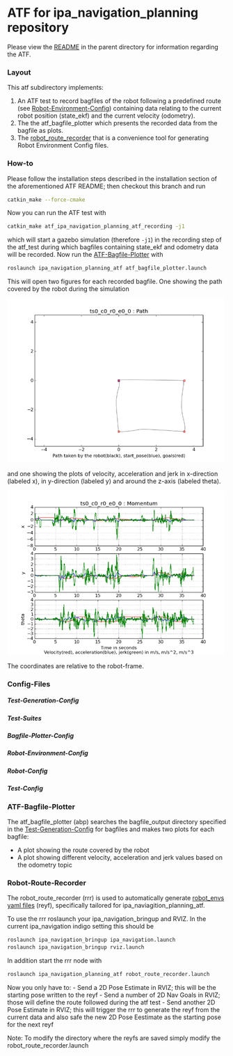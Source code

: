 # ATF for ipa_navigation_planning repository

Please view the [README](../README.md) in the parent directory for information regarding the ATF.

### Layout

This atf subdirectory implements:
1. An ATF test to record bagfiles of the robot following a predefined route (see [Robot-Environment-Config](#####Robot-Environment-Config)) containing data relating to the current robot position (state_ekf) and the current velocity (odometry).
1. The the atf_bagfile_plotter which presents the recorded data from the bagfile as plots.
1. The [robot_route_recorder](###Robot-Route-Recorder) that is a convenience tool for generating Robot Environment Config files.

### How-to

Please follow the installation steps described in the installation section of the aforementioned ATF README; then checkout this branch and run
```sh
catkin_make --force-cmake
```
Now you can run the ATF test with
```sh
catkin_make atf_ipa_navigation_planning_atf_recording -j1
```
which will start a gazebo simulation (therefore `-j1`) in the recording step of the atf_test during which bagfiles containing state_ekf and odometry data will be recorded. Now run the [ATF-Bagfile-Plotter](###ATF-Bagfile-Plotter) with
```sh
roslaunch ipa_navigation_planning_atf atf_bagfile_plotter.launch
```
This will open two figures for each recorded bagfile. One showing the path covered by the robot during the simulation

<img src="doc/path.png" width="500">

and one showing the plots of velocity, acceleration and jerk in x-direction (labeled x), in y-direction (labeled y) and around the z-axis (labeled theta).

<img src="doc/odom.png" width="500">

The coordinates are relative to the robot-frame.

### Config-Files
##### Test-Generation-Config
##### Test-Suites
##### Bagfile-Plotter-Config
##### Robot-Environment-Config
##### Robot-Config
##### Test-Config

### ATF-Bagfile-Plotter

The atf_bagfile_plotter (abp) searches the bagfile_output directory specified in the [Test-Generation-Config](####Test-Generation-Config) for bagfiles and makes two plots for each bagfile:
* A plot showing the route covered by the robot
* A plot showing different velocity, acceleration and jerk values based on the odometry topic

### Robot-Route-Recorder

The robot_route_recorder (rrr) is used to automatically generate [robot_envs yaml files](#####Robot-Environment-Config) (reyf), specifically tailored for ipa_naviagition_planning_atf.

To use the rrr roslaunch your ipa_navigation_bringup and RVIZ. In the current ipa_navigation indigo setting this should be
```sh
roslaunch ipa_navigation_bringup ipa_navigation.launch
roslaunch ipa_navigation_bringup rviz.launch
```
In addition start the rrr node with
```sh
roslaunch ipa_navigation_planning_atf robot_route_recorder.launch
```

Now you only have to: - Send a 2D Pose Estimate in RVIZ; this will be the starting pose written to the reyf
                      - Send a number of 2D Nav Goals in RVIZ; those will define the route followed during the atf test
                      - Send another 2D Pose Estimate in RVIZ; this will trigger the rrr to generate the reyf from the current data and also safe the new 2D Pose Eestimate as
                        the starting pose for the next reyf

Note: To modify the directory where the reyfs are saved simply modify the robot_route_recorder.launch
